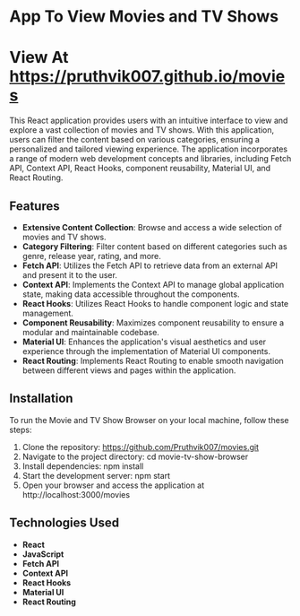 # App To View Movies and TV Shows
# View At https://pruthvik007.github.io/movies

This React application provides users with an intuitive interface to view and explore a vast collection of movies and TV shows. With this application, users can filter the content based on various categories, ensuring a personalized and tailored viewing experience. The application incorporates a range of modern web development concepts and libraries, including Fetch API, Context API, React Hooks, component reusability, Material UI, and React Routing.

## Features

+ **Extensive Content Collection**: Browse and access a wide selection of movies and TV shows.
+ **Category Filtering**: Filter content based on different categories such as genre, release year, rating, and more.
+ **Fetch API**: Utilizes the Fetch API to retrieve data from an external API and present it to the user.
+ **Context API**: Implements the Context API to manage global application state, making data accessible throughout the components.
+ **React Hooks**: Utilizes React Hooks to handle component logic and state management.
+ **Component Reusability**: Maximizes component reusability to ensure a modular and maintainable codebase.
+ **Material UI**: Enhances the application's visual aesthetics and user experience through the implementation of Material UI components.
+ **React Routing**: Implements React Routing to enable smooth navigation between different views and pages within the application.

## Installation

To run the Movie and TV Show Browser on your local machine, follow these steps:

1. Clone the repository: https://github.com/Pruthvik007/movies.git
2. Navigate to the project directory: cd movie-tv-show-browser
3. Install dependencies: npm install
4. Start the development server: npm start
5. Open your browser and access the application at http://localhost:3000/movies

## Technologies Used

+ **React**
+ **JavaScript**
+ **Fetch API**
+ **Context API**
+ **React Hooks**
+ **Material UI**
+ **React Routing**

